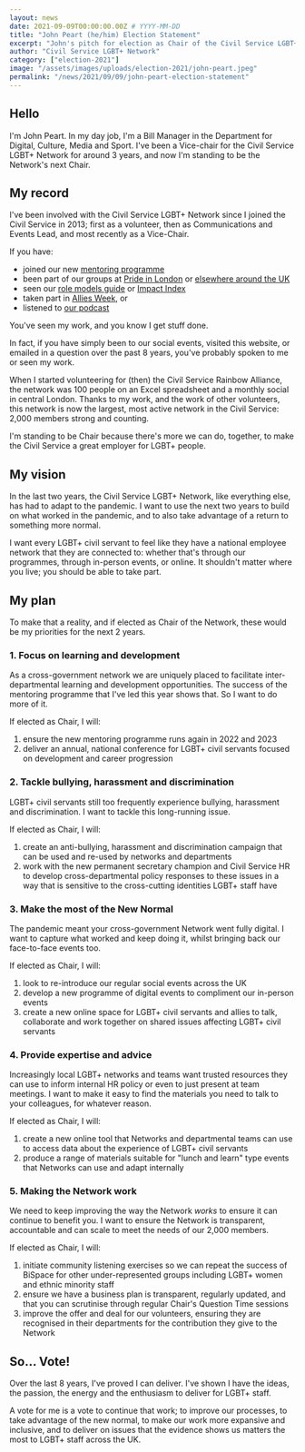 ```yaml
---
layout: news
date: 2021-09-09T00:00:00.00Z # YYYY-MM-DD 
title: "John Peart (he/him) Election Statement"
excerpt: "John's pitch for election as Chair of the Civil Service LGBT+ Network"
author: "Civil Service LGBT+ Network"
category: ["election-2021"]
image: "/assets/images/uploads/election-2021/john-peart.jpeg"
permalink: "/news/2021/09/09/john-peart-election-statement"
---
```



## Hello 

I'm John Peart. In my day job, I'm a Bill Manager in the Department for Digital, Culture, Media and Sport. I've been a Vice-chair for the Civil Service LGBT+ Network for around 3 years, and now I'm standing to be the Network's next Chair.

## My record 

I've been involved with the Civil Service LGBT+ Network since I joined the Civil Service in 2013; first as a volunteer, then as Communications and Events Lead, and most recently as a Vice-Chair. 

If you have:

- joined our new [mentoring programme](https://www.civilservice.lgbt/mentoring)
- been part of our groups at [Pride in London](https://twitter.com/johnpeart/status/1276822514606497792) or [elsewhere around the UK](https://www.civilservice.lgbt/archives/2019/06/01/civil-service-pride-season-starts-now/)
- seen our [role models guide](https://www.civilservice.lgbt/publication/2014/10/01/role-models-inspiring-lgb-people-in-the-civil-service/) or [Impact Index](https://www.civilservice.lgbt/publication/2017/10/30/civil-service-impact-index/)
- taken part in [Allies Week](https://www.civilservice.lgbt/allies-week/), or
- listened to [our podcast](https://www.civilservice.lgbt/podcast/)

You've seen my work, and you know I get stuff done. 

In fact, if you have simply been to our social events, visited this website, or emailed in a question over the past 8 years, you've probably spoken to me or seen my work.

When I started volunteering for (then) the Civil Service Rainbow Alliance, the network was 100 people on an Excel spreadsheet and a monthly social in central London. Thanks to my work, and the work of other volunteers, this network is now the largest, most active network in the Civil Service: 2,000 members strong and counting.

I'm standing to be Chair because there's more we can do, together, to make the Civil Service a great employer for LGBT+ people. 

## My vision 

In the last two years, the Civil Service LGBT+ Network, like everything else, has had to adapt to the pandemic. I want to use the next two years to build on what worked in the pandemic, and to also take advantage of a return to something more normal.

I want every LGBT+ civil servant to feel like they have a national employee network that they are connected to: whether that's through our programmes, through in-person events, or online. It shouldn't matter where you live; you should be able to take part.

## My plan 

To make that a reality, and if elected as Chair of the Network, these would be my priorities for the next 2 years.

### 1. Focus on learning and development 

As a cross-government network we are uniquely placed to facilitate inter-departmental learning and development opportunities. The success of the mentoring programme that I've led this year shows that. So I want to do more of it.

If elected as Chair, I will:

1. ensure the new mentoring programme runs again in 2022 and 2023
2. deliver an annual, national conference for LGBT+ civil servants focused on development and career progression

### 2. Tackle bullying, harassment and discrimination 

LGBT+ civil servants still too frequently experience bullying, harassment and discrimination. I want to tackle this long-running issue. 

If elected as Chair, I will:

1. create an anti-bullying, harassment and discrimination campaign that can be used and re-used by networks and departments
2. work with the new permanent secretary champion and Civil Service HR to develop cross-departmental policy responses to these issues in a way that is sensitive to the cross-cutting identities LGBT+ staff have

### 3. Make the most of the New Normal 

The pandemic meant your cross-government Network went fully digital. I want to capture what worked and keep doing it, whilst bringing back our face-to-face events too.

If elected as Chair, I will:

1. look to re-introduce our regular social events across the UK
2. develop a new programme of digital events to compliment our in-person events
3. create a new online space for LGBT+ civil servants and allies to talk, collaborate and work together on shared issues affecting LGBT+ civil servants

### 4. Provide expertise and advice 

Increasingly local LGBT+ networks and teams want trusted resources they can use to inform internal HR policy or even to just present at team meetings. I want to make it easy to find the materials you need to talk to your colleagues, for whatever reason.

If elected as Chair, I will:

1. create a new online tool that Networks and departmental teams can use to access data about the experience of LGBT+ civil servants
2. produce a range of materials suitable for "lunch and learn" type events that Networks can use and adapt internally

### 5. Making the Network work 

We need to keep improving the way the Network *works* to ensure it can continue to benefit you. I want to ensure the Network is transparent, accountable and can scale to meet the needs of our 2,000 members.

If elected as Chair, I will: 

1. initiate community listening exercises so we can repeat the success of BiSpace for other under-represented groups including LGBT+ women and ethnic minority staff
2. ensure we have a business plan is transparent, regularly updated, and that you can scrutinise through regular Chair's Question Time sessions
3. improve the offer and deal for our volunteers, ensuring they are recognised in their departments for the contribution they give to the Network

## So... Vote!  

Over the last 8 years, I've proved I can deliver. I've shown I have the ideas, the passion, the energy and the enthusiasm to deliver for LGBT+ staff. 

A vote for me is a vote to continue that work; to improve our processes, to take advantage of the new normal, to make our work more expansive and inclusive, and to deliver on issues that the evidence shows us matters the most to LGBT+ staff across the UK.




